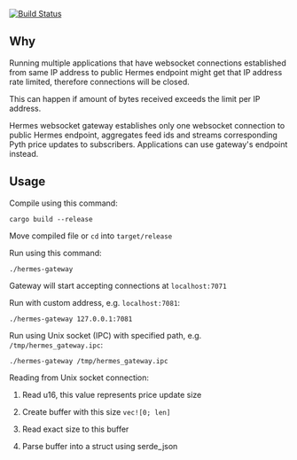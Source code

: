 [![Build Status](https://img.shields.io/github/actions/workflow/status/RexCloud/hermes-gateway/rust.yml?style=for-the-badge)](https://github.com/RexCloud/hermes-gateway/actions)

## Why ##
Running multiple applications that have websocket connections established from same IP address to public Hermes endpoint might get that IP address rate limited, therefore connections will be closed.

This can happen if amount of bytes received exceeds the limit per IP address.

Hermes websocket gateway establishes only one websocket connection to public Hermes endpoint, aggregates feed ids and streams corresponding Pyth price updates to subscribers. Applications can use gateway's endpoint instead.

## Usage ##

Compile using this command:

```shell
cargo build --release
```

Move compiled file or `cd` into `target/release`

Run using this command:

```shell
./hermes-gateway
```

Gateway will start accepting connections at `localhost:7071`

Run with custom address, e.g. `localhost:7081`:

```shell
./hermes-gateway 127.0.0.1:7081
```

Run using Unix socket (IPC) with specified path, e.g. `/tmp/hermes_gateway.ipc`:

```shell
./hermes-gateway /tmp/hermes_gateway.ipc
```

Reading from Unix socket connection:

1. Read u16, this value represents price update size

2. Create buffer with this size `vec![0; len]`

3. Read exact size to this buffer

4. Parse buffer into a struct using serde_json
